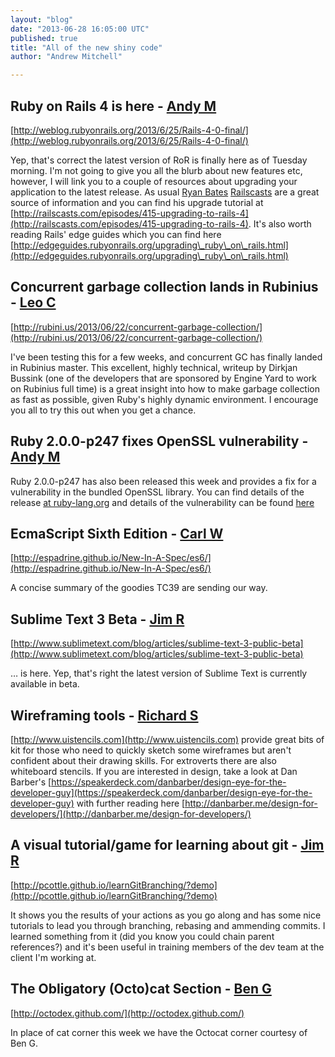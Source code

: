 ```yaml
---
layout: "blog"
date: "2013-06-28 16:05:00 UTC"
published: true
title: "All of the new shiny code"
author: "Andrew Mitchell"

---
```


## Ruby on Rails 4 is here - [Andy M](http://www.unboxedconsulting.com/people/andrew-mitchell) [http://weblog.rubyonrails.org/2013/6/25/Rails-4-0-final/](http://weblog.rubyonrails.org/2013/6/25/Rails-4-0-final/)  Yep, that's correct the latest version of RoR is finally here as of Tuesday morning. I'm not going to give you all the blurb about new features etc, however, I will link you to a couple of resources about upgrading your application to the latest release. As usual [Ryan Bates](https://github.com/ryanb) [Railscasts](http://www.railscasts.com) are a great source of information and you can find his upgrade tutorial at [http://railscasts.com/episodes/415-upgrading-to-rails-4](http://railscasts.com/episodes/415-upgrading-to-rails-4). It's also worth reading Rails' edge guides which you can find here [http://edgeguides.rubyonrails.org/upgrading\_ruby\_on\_rails.html](http://edgeguides.rubyonrails.org/upgrading\_ruby\_on\_rails.html)   ## Concurrent garbage collection lands in Rubinius - [Leo C](http://www.unboxedconsulting.com/people/leo-cassarani)  [http://rubini.us/2013/06/22/concurrent-garbage-collection/](http://rubini.us/2013/06/22/concurrent-garbage-collection/)  I've been testing this for a few weeks, and concurrent GC has finally landed in Rubinius master. This excellent, highly technical, writeup by Dirkjan Bussink (one of the developers that are sponsored by Engine Yard to work on Rubinius full time) is a great insight into how to make garbage collection as fast as possible, given Ruby's highly dynamic environment. I encourage you all to try this out when you get a chance.  ## Ruby 2.0.0-p247 fixes OpenSSL vulnerability - [Andy M](http://www.unboxedconsulting.com/people/andrew-mitchell) Ruby 2.0.0-p247 has also been released this week and provides a fix for a vulnerability in the bundled OpenSSL library. You can find details of the release [at ruby-lang.org](http://www.ruby-lang.org/en/news/2013/06/27/ruby-2-0-0-p247-is-released) and details of the vulnerability can be found [here](http://www.ruby-lang.org/en/news/2013/06/27/hostname-check-bypassing-vulnerability-in-openssl-client-cve-2013-4073/)   ## EcmaScript Sixth Edition - [Carl W](http://www.unboxedconsulting.com/people/carl-whittaker)  [http://espadrine.github.io/New-In-A-Spec/es6/](http://espadrine.github.io/New-In-A-Spec/es6/)  A concise summary of the goodies TC39 are sending our way.   ## Sublime Text 3 Beta - [Jim R](https://github.com/j1mr10rd4n)  [http://www.sublimetext.com/blog/articles/sublime-text-3-public-beta](http://www.sublimetext.com/blog/articles/sublime-text-3-public-beta)  … is here. Yep, that's right the latest version of Sublime Text is currently available in beta.  ## Wireframing tools - [Richard S](http://www.unboxedconsulting.com/people/richard-stobart)  [http://www.uistencils.com](http://www.uistencils.com) provide great bits of kit for those who need to quickly sketch some wireframes but aren't confident about their drawing skills. For extroverts there are also whiteboard stencils. If you are interested in design, take a look at Dan Barber's [https://speakerdeck.com/danbarber/design-eye-for-the-developer-guy](https://speakerdeck.com/danbarber/design-eye-for-the-developer-guy) with further reading here [http://danbarber.me/design-for-developers/](http://danbarber.me/design-for-developers/)  ## A visual tutorial/game for learning about git - [Jim R](https://github.com/j1mr10rd4n)  [http://pcottle.github.io/learnGitBranching/?demo](http://pcottle.github.io/learnGitBranching/?demo)  It shows you the results of your actions as you go along and has some nice tutorials to lead you through branching, rebasing and ammending commits. I learned something from it (did you know you could chain parent references?) and it's been useful in training members of the dev team at the client I'm working at.  ## The Obligatory (Octo)cat Section - [Ben G](http://www.unboxedconsulting.com/people/benjamin-giffin)  [http://octodex.github.com/](http://octodex.github.com/)  In place of cat corner this week we have the Octocat corner courtesy of Ben G.



